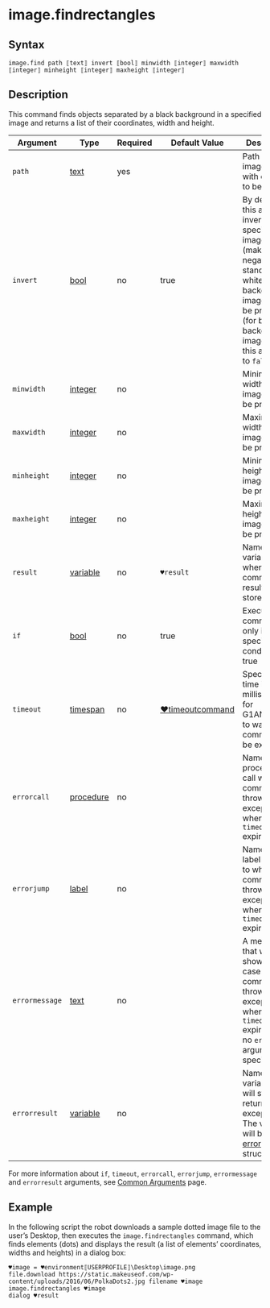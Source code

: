 # image.findrectangles

## Syntax

```G1ANT
image.find path ⟦text⟧ invert ⟦bool⟧ minwidth ⟦integer⟧ maxwidth ⟦integer⟧ minheight ⟦integer⟧ maxheight ⟦integer⟧
```

## Description

This command finds objects separated by a black background in a specified image and returns a list of their coordinates, width and height.

| Argument | Type | Required | Default Value | Description |
| -------- | ---- | -------- | ------------- | ----------- |
|`path`| [text](](https://manual.g1ant.com/link/G1ANT.Language/G1ANT.Language/Structures/TextStructure.md)) | yes |  | Path to an image file with objects to be counted |
|`invert`| [bool](](https://manual.g1ant.com/link/G1ANT.Language/G1ANT.Language/Structures/BooleanStructure.md)) | no | true | By default, this argument inverts a specified image (makes it a negative), so standard, white-background images can be processed (for black-background images, set this argument to `false`) |
|`minwidth`| [integer](](https://manual.g1ant.com/link/G1ANT.Language/G1ANT.Language/Structures/IntegerStructure.md)) | no |  | Minimal width of an image area to be processed               |
|`maxwidth`| [integer](](https://manual.g1ant.com/link/G1ANT.Language/G1ANT.Language/Structures/IntegerStructure.md)) | no |  | Maximal width of an image area to be processed               |
|`minheight`| [integer](](https://manual.g1ant.com/link/G1ANT.Language/G1ANT.Language/Structures/IntegerStructure.md)) | no |  | Minimal height of an image area to be processed              |
|`maxheight`| [integer](](https://manual.g1ant.com/link/G1ANT.Language/G1ANT.Language/Structures/IntegerStructure.md)) | no |                                                              | Maximal height of an image area to be processed              |
| `result`       | [variable](](https://manual.g1ant.com/link/G1ANT.Language/G1ANT.Language/Structures/VariableStructure.md)) | no       | `♥result`                                                   | Name of a variable where the command's result will be stored |
| `if`           | [bool](](https://manual.g1ant.com/link/G1ANT.Language/G1ANT.Language/Structures/BooleanStructure.md)) | no       | true                                                        | Executes the command only if a specified condition is true   |
| `timeout`      | [timespan](](https://manual.g1ant.com/link/G1ANT.Language/G1ANT.Language/Structures/TimeSpanStructure.md)) | no       | [♥timeoutcommand](](https://manual.g1ant.com/link/G1ANT.Language/G1ANT.Addon.Core/Variables/TimeoutCommandVariable.md)) | Specifies time in milliseconds for G1ANT.Robot to wait for the command to be executed |
| `errorcall`    | [procedure](](https://manual.g1ant.com/link/G1ANT.Language/G1ANT.Language/Structures/ProcedureStructure.md)) | no       |                                                             | Name of a procedure to call when the command throws an exception or when a given `timeout` expires |
| `errorjump`    | [label](](https://manual.g1ant.com/link/G1ANT.Language/G1ANT.Language/Structures/LabelStructure.md)) | no       |                                                             | Name of the label to jump to when the command throws an exception or when a given `timeout` expires |
| `errormessage` | [text](](https://manual.g1ant.com/link/G1ANT.Language/G1ANT.Language/Structures/TextStructure.md)) | no       |                                                             | A message that will be shown in case the command throws an exception or when a given `timeout` expires, and no `errorjump` argument is specified |
| `errorresult`  | [variable](](https://manual.g1ant.com/link/G1ANT.Language/G1ANT.Language/Structures/VariableStructure.md)) | no       |                                                             | Name of a variable that will store the returned exception. The variable will be of [error](](https://manual.g1ant.com/link/G1ANT.Language/G1ANT.Language/Structures/ErrorStructure.md)) structure  |

For more information about `if`, `timeout`, `errorcall`, `errorjump`, `errormessage` and `errorresult` arguments, see [Common Arguments](https://github.com/G1ANT-Robot/G1ANT.Manual/blob/develop/appendices/common-arguments.md) page.

## Example

In the following script the robot downloads a sample dotted image file to the user’s Desktop, then executes the `image.findrectangles` command, which finds elements (dots) and displays the result (a list of elements’ coordinates, widths and heights) in a dialog box:

```G1ANT
♥image = ♥environment⟦USERPROFILE⟧\Desktop\image.png
file.download https://static.makeuseof.com/wp-content/uploads/2016/06/PolkaDots2.jpg filename ♥image
image.findrectangles ♥image
dialog ♥result
```

